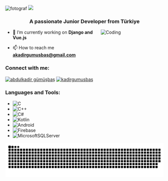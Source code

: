 ![fotograf](https://github.com/user-attachments/assets/701e561d-f3ef-424e-8387-300d9780026e)
![](https://komarev.com/ghpvc/?username=kadirgumusbas&color=blue)

 </a>
</div>
<h3 align="center">A passionate Junior Developer from Türkiye</h3>
<img src="https://github.com/user-attachments/assets/adcbe4b9-b72d-4054-bc8f-13296be30941" alt="Coding" width=200 height=200 align="right">

- 🔭 I’m currently working on **Django and Vue.js**
 
- 📫 How to reach me **akadirgumusbas@gmail.com**

<h3 align="left">Connect with me:</h3>
<p align="left">
<a href="https://linkedin.com/in/abdulkadir-gümüşbaş-5855541ba" target="blank"><img align="center" src="https://raw.githubusercontent.com/rahuldkjain/github-profile-readme-generator/master/src/images/icons/Social/linked-in-alt.svg" alt="abdulkadir gümüşbaş" height="30" width="40" /></a>
<a href="https://instagram.com/kadirgumusbas" target="blank"><img align="center" src="https://raw.githubusercontent.com/rahuldkjain/github-profile-readme-generator/master/src/images/icons/Social/instagram.svg" alt="kadirgumusbas" height="30" width="40" /></a>
</p>

<h3 align="left">Languages and Tools: </h3>

- ![C](https://img.shields.io/badge/c-%2300599C.svg?style=for-the-badge&logo=c&logoColor=white)
- ![C++](https://img.shields.io/badge/c++-%2300599C.svg?style=for-the-badge&logo=c%2B%2B&logoColor=white)
- ![C#](https://img.shields.io/badge/c%23-%23239120.svg?style=for-the-badge&logo=csharp&logoColor=white)
- ![Kotlin](https://img.shields.io/badge/kotlin-%237F52FF.svg?style=for-the-badge&logo=kotlin&logoColor=white)
- ![Android](https://img.shields.io/badge/Android-3DDC84?style=for-the-badge&logo=android&logoColor=white)
- ![Firebase](https://img.shields.io/badge/firebase-%23039BE5.svg?style=for-the-badge&logo=firebase)
- ![MicrosoftSQLServer](https://img.shields.io/badge/Microsoft%20SQL%20Server-CC2927?style=for-the-badge&logo=microsoft%20sql%20server&logoColor=white)


<picture>
  <source media="(prefers-color-scheme: dark)" srcset="https://raw.githubusercontent.com/Komekselus/Komekselus/output/github-contribution-grid-snake-dark.svg">
  <source media="(prefers-color-scheme: light)" srcset="https://raw.githubusercontent.com/Komekselus/Komekselus/output/github-contribution-grid-snake.svg">
  <img alt="github contribution grid snake animation" src="https://raw.githubusercontent.com/Komekselus/Komekselus/output/github-contribution-grid-snake.svg">
</picture>
